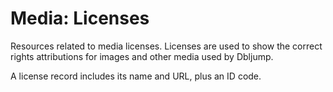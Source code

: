 # <a name="media_licenses_intro"></a>Media: Licenses

Resources related to media licenses. Licenses are used to show the correct rights attributions for images and other media used by Dbljump.

A license record includes its name and URL, plus an ID code.
